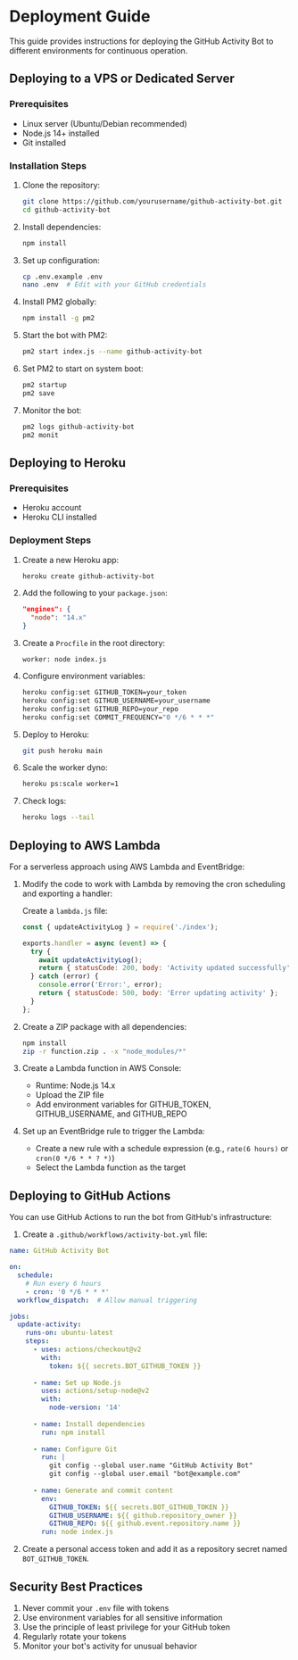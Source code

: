# Deployment Guide

This guide provides instructions for deploying the GitHub Activity Bot to different environments for continuous operation.

## Deploying to a VPS or Dedicated Server

### Prerequisites
- Linux server (Ubuntu/Debian recommended)
- Node.js 14+ installed
- Git installed

### Installation Steps

1. Clone the repository:
   ```bash
   git clone https://github.com/yourusername/github-activity-bot.git
   cd github-activity-bot
   ```

2. Install dependencies:
   ```bash
   npm install
   ```

3. Set up configuration:
   ```bash
   cp .env.example .env
   nano .env  # Edit with your GitHub credentials
   ```

4. Install PM2 globally:
   ```bash
   npm install -g pm2
   ```

5. Start the bot with PM2:
   ```bash
   pm2 start index.js --name github-activity-bot
   ```

6. Set PM2 to start on system boot:
   ```bash
   pm2 startup
   pm2 save
   ```

7. Monitor the bot:
   ```bash
   pm2 logs github-activity-bot
   pm2 monit
   ```

## Deploying to Heroku

### Prerequisites
- Heroku account
- Heroku CLI installed

### Deployment Steps

1. Create a new Heroku app:
   ```bash
   heroku create github-activity-bot
   ```

2. Add the following to your `package.json`:
   ```json
   "engines": {
     "node": "14.x"
   }
   ```

3. Create a `Procfile` in the root directory:
   ```
   worker: node index.js
   ```

4. Configure environment variables:
   ```bash
   heroku config:set GITHUB_TOKEN=your_token
   heroku config:set GITHUB_USERNAME=your_username
   heroku config:set GITHUB_REPO=your_repo
   heroku config:set COMMIT_FREQUENCY="0 */6 * * *"
   ```

5. Deploy to Heroku:
   ```bash
   git push heroku main
   ```

6. Scale the worker dyno:
   ```bash
   heroku ps:scale worker=1
   ```

7. Check logs:
   ```bash
   heroku logs --tail
   ```

## Deploying to AWS Lambda

For a serverless approach using AWS Lambda and EventBridge:

1. Modify the code to work with Lambda by removing the cron scheduling and exporting a handler:

   Create a `lambda.js` file:
   ```javascript
   const { updateActivityLog } = require('./index');

   exports.handler = async (event) => {
     try {
       await updateActivityLog();
       return { statusCode: 200, body: 'Activity updated successfully' };
     } catch (error) {
       console.error('Error:', error);
       return { statusCode: 500, body: 'Error updating activity' };
     }
   };
   ```

2. Create a ZIP package with all dependencies:
   ```bash
   npm install
   zip -r function.zip . -x "node_modules/*"
   ```

3. Create a Lambda function in AWS Console:
   - Runtime: Node.js 14.x
   - Upload the ZIP file
   - Add environment variables for GITHUB_TOKEN, GITHUB_USERNAME, and GITHUB_REPO

4. Set up an EventBridge rule to trigger the Lambda:
   - Create a new rule with a schedule expression (e.g., `rate(6 hours)` or `cron(0 */6 * * ? *)`)
   - Select the Lambda function as the target

## Deploying to GitHub Actions

You can use GitHub Actions to run the bot from GitHub's infrastructure:

1. Create a `.github/workflows/activity-bot.yml` file:

```yaml
name: GitHub Activity Bot

on:
  schedule:
    # Run every 6 hours
    - cron: '0 */6 * * *'
  workflow_dispatch:  # Allow manual triggering

jobs:
  update-activity:
    runs-on: ubuntu-latest
    steps:
      - uses: actions/checkout@v2
        with:
          token: ${{ secrets.BOT_GITHUB_TOKEN }}
      
      - name: Set up Node.js
        uses: actions/setup-node@v2
        with:
          node-version: '14'
          
      - name: Install dependencies
        run: npm install
        
      - name: Configure Git
        run: |
          git config --global user.name "GitHub Activity Bot"
          git config --global user.email "bot@example.com"
          
      - name: Generate and commit content
        env:
          GITHUB_TOKEN: ${{ secrets.BOT_GITHUB_TOKEN }}
          GITHUB_USERNAME: ${{ github.repository_owner }}
          GITHUB_REPO: ${{ github.event.repository.name }}
        run: node index.js
```

2. Create a personal access token and add it as a repository secret named `BOT_GITHUB_TOKEN`.

## Security Best Practices

1. Never commit your `.env` file with tokens
2. Use environment variables for all sensitive information
3. Use the principle of least privilege for your GitHub token
4. Regularly rotate your tokens
5. Monitor your bot's activity for unusual behavior
